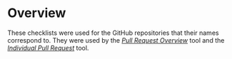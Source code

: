 # Overview

These checklists were used for the GitHub repositories that their names correspond to.
They were used by the [_Pull Request Overview_](../../2020E/Tools/Process_Group/pull_requests_overview_tool.md) tool and the [_Individual Pull Request_](../../2020E/Tools/Process_Group/individual_pull_request_tool.md) tool.